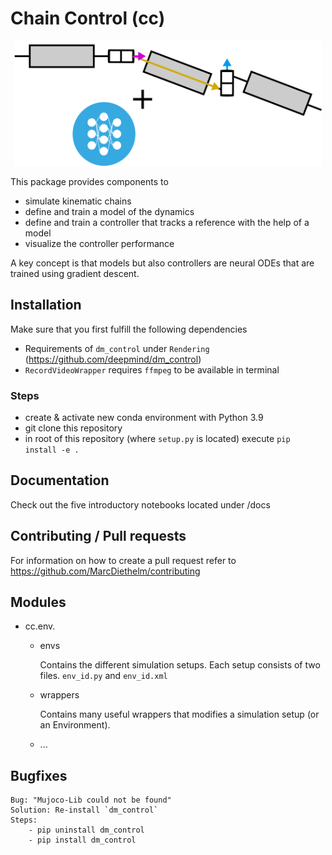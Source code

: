 # Chain Control (cc)

<p align="center">
<img src="icon2.png" height="200" />
</p>

This package provides components to 
- simulate kinematic chains
- define and train a model of the dynamics
- define and train a controller that tracks a reference with the help of a model
- visualize the controller performance

A key concept is that models but also controllers are neural ODEs that are trained using gradient descent.

## Installation

Make sure that you first fulfill the following dependencies
- Requirements of `dm_control` under `Rendering` (https://github.com/deepmind/dm_control)
- `RecordVideoWrapper` requires `ffmpeg` to be available in terminal

### Steps

- create & activate new conda environment with Python 3.9
- git clone this repository
- in root of this repository (where `setup.py` is located) execute `pip install -e .`

## Documentation

Check out the five introductory notebooks located under /docs

## Contributing / Pull requests

For information on how to create a pull request refer to
https://github.com/MarcDiethelm/contributing

## Modules

- cc.env.
    - envs 
        
        Contains the different simulation setups. Each setup consists of two files. `env_id.py` and `env_id.xml`
    - wrappers

        Contains many useful wrappers that modifies a simulation setup (or an Environment).

    - ...

## Bugfixes

    Bug: "Mujoco-Lib could not be found"
    Solution: Re-install `dm_control`
    Steps:
        - pip uninstall dm_control
        - pip install dm_control
